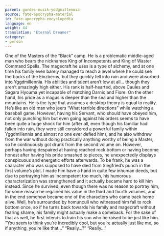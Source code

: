 ```yaml
---
parent: gordes-musik-yddgmillennia
source: fate-apocrypha-material
id: fate-apocrypha-encyclopedia
language: en
weight: 44
translation: "Eternal Dreamer"
category:
- person
---
```


One of the Masters of the “Black” camp. He is a problematic middle-aged man who bears the nicknames King of Incompetents and King of Waster Command Spells. The magecraft he uses is a type of alchemy, and at one time his family even barely managed to reach a level where he could see the backs of the Einzberns, but they quickly fell into ruin and were absorbed into Yggdmillennia.
His abilities and talent aren’t low at all… though they aren’t amazingly high either. His rank is half-hearted, above Caules and Sagara Hyouma yet incapable of matching Darnic and Fiore. On the other hand, his pride as a magus is deeper than the sea and higher than the mountains.
He is the type that assumes a desktop theory is equal to reality. He’s like an old man who jeers “What terrible directions” while watching a baseball game.
However, having his Servant, who should have obeyed him, not only punching him but even going against his orders seems to have been quite a huge shock for him (after all, even though his familiar had fallen into ruin, they were still considered a powerful family within Yggdmillennia and almost no one ever defied him), and he also withdrew from the war without doing practically anything worthy of being a Master, so he continuously got drunk from the second volume on.
However, perhaps having despaired at having reached rock bottom or having become honest after having his pride smashed to pieces, he unexpectedly displays conspicuous and energetic efforts afterwards.
To be frank, he was a character who was supposed to have died from Siegfried’s punch in the first volume’s plot. I made him have a hand in quite few inhuman deeds, but due to portraying him as incompetent too much, his humorous characterization was strengthened and it actually became hard to kill him instead.
Since he survived, even though there was no reason to portray him, for some reason he regained his value in the third and fourth volumes, and in the end somehow became one of the characters who came back home alive.
Well, he’s surrounded by homunculi who witnessed him fall to rock bottom once, so if he turns back towards his family and magecraft without fearing shame, his family might actually make a comeback.
For the sake of that as well, he first intends to train his son who he raised to be just like him. “You seem to think you’re incredibly cool, but you’re actually just like me, so if anything, you’re like that…” “Really…?” “Really…”
